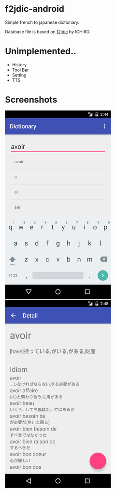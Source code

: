 # f2jdic-android
Simple french to japanese dictionary. 

Database file is based on [f2jdic](http://www.vector.co.jp/soft/win95/edu/se217092.html) by ICHIRO.

# Unimplemented..

* History
* Tool Bar
* Setting
* TTS

# Screenshots
<img src="device-2016-11-04-024524.png" width="350px">
<img src="device-2016-11-04-024904.png" width="350px">
